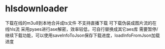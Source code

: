 # hlsdownloader
下载在线的m3u8到本地合并成ts文件
不支持直播下载
可下载伪装成图片流的在线hls流
采用pyaes进行ase解密，效率较低，可自行替换成其它aes库
需要暂停/继续下载功能，可以使用saveInfoToJson保存下载进度，loadInfoFromJson加载进度